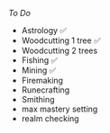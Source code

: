 *To Do*

- Astrology ✅
- Woodcutting 1 tree ✅
- Woodcutting 2 trees
- Fishing ✅
- Mining ✅
- Firemaking
- Runecrafting
- Smithing
- max mastery setting
- realm checking 
